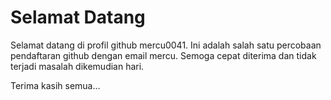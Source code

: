 # Selamat Datang

Selamat datang di profil github mercu0041. Ini adalah salah satu percobaan pendaftaran github dengan email mercu. Semoga cepat diterima dan tidak terjadi masalah dikemudian hari.

Terima kasih semua...

